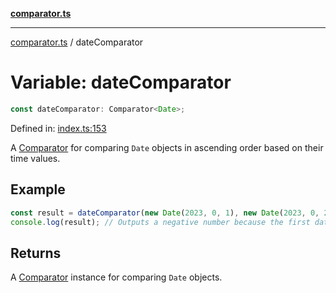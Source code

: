 [**comparator.ts**](index.md)

---

[comparator.ts](index.md) / dateComparator

# Variable: dateComparator

```ts
const dateComparator: Comparator<Date>;
```

Defined in: [index.ts:153](https://github.com/simonkberg/comparator.ts/blob/main/index.ts#L153)

A [Comparator](Interface.Comparator.md) for comparing `Date` objects in ascending order based on their time values.

## Example

```ts
const result = dateComparator(new Date(2023, 0, 1), new Date(2023, 0, 2));
console.log(result); // Outputs a negative number because the first date is earlier than the second.
```

## Returns

A [Comparator](Interface.Comparator.md) instance for comparing `Date` objects.
